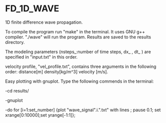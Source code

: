 # FD_1D_WAVE
1D finite difference wave propagation. 

To compile the program run "make" in the terminal. It uses GNU g++ compiler. 
"./wave" will run the program. Results are saved to the results directory. 

The modeling parameters (nsteps_:number of time steps, dx_ , dt_ ) are specified in "input.txt" in this order.

velocity profile, "vel_profile.txt", contains three arguments in the following order: distance[m]	density[kg/m^3]		velocity [m/s].	 
 

Easy plotting with gnuplot. Type the following commends in the terminal:

-cd results/	

-gnuplot		

-do for [i=1:set_number] {plot  "wave_signal".i.".txt" with lines ; pause 0.1; set xrange[0:10000];set yrange[-1:1]};

